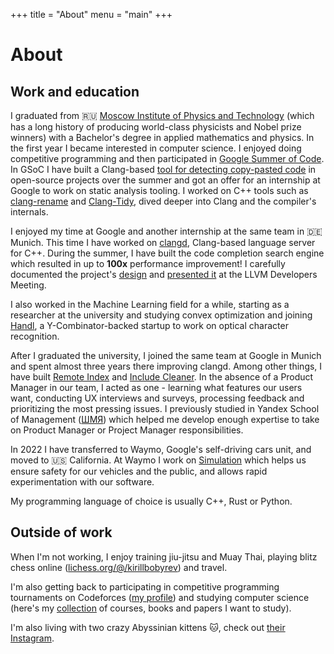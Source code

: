 +++
title = "About"
menu = "main"
+++

# About

## Work and education

I graduated from :ru: [Moscow Institute of Physics and
Technology](https://en.wikipedia.org/wiki/Moscow_Institute_of_Physics_and_Technology)
(which has a long history of producing world-class physicists and Nobel prize
winners) with a Bachelor's degree in applied mathematics and physics. In the
first year I became interested in computer science. I enjoyed doing competitive
programming and then participated in [Google Summer of
Code](https://summerofcode.withgoogle.com/). In GSoC I have built a Clang-based
[tool for detecting copy-pasted
code](https://github.com/kirillbobyrev/code-clone-detection-llvm-devmtg15-poster)
in open-source projects over the summer and got an offer for an internship at
Google to work on static analysis tooling. I worked on C++ tools such as
[clang-rename](https://clang.llvm.org/extra/clang-rename.html) and
[Clang-Tidy](https://clang.llvm.org/extra/clang-tidy/index.html), dived deeper
into Clang and the compiler's internals.

I enjoyed my time at Google and another internship at the same team in :de:
Munich.  This time I have worked on [clangd](https://clangd.llvm.org/),
Clang-based language server for C++. During the summer, I have built the code
completion search engine which resulted in up to **100x** performance
improvement! I carefully documented the project's
[design](https://docs.google.com/document/d/1C-A6PGT6TynyaX4PXyExNMiGmJ2jL1UwV91Kyx11gOI/)
and [presented it](https://www.youtube.com/watch?v=VhxrFor3VyQ) at the LLVM
Developers Meeting.

I also worked in the Machine Learning field for a while, starting as a
researcher at the university and studying convex optimization and joining
[Handl](https://handl.ai/), a Y-Combinator-backed startup to work on optical
character recognition.

After I graduated the university, I joined the same team at Google in Munich and
spent almost three years there improving clangd. Among other things, I have
built [Remote Index](https://clangd.llvm.org/design/remote-index) and [Include
Cleaner](https://clangd.llvm.org/design/include-cleaner). In the absence of a
Product Manager in our team, I acted as one - learning what features our users
want, conducting UX interviews and surveys, processing feedback and prioritizing
the most pressing issues. I previously studied in Yandex School of Management
([ШМЯ](https://academy.yandex.ru/schools/management)) which helped me develop
enough expertise to take on Product Manager or Project Manager responsibilities.

In 2022 I have transferred to Waymo, Google's self-driving cars unit, and moved
to :us: California. At Waymo I work on
[Simulation](https://blog.waymo.com/2021/06/SimulationCity.html) which helps us
ensure safety for our vehicles and the public, and allows rapid experimentation
with our software.

My programming language of choice is usually C++, Rust or Python.

## Outside of work

When I'm not working, I enjoy training jiu-jitsu and Muay Thai, playing blitz
chess online
([lichess.org/@/kirillbobyrev](https://lichess.org/@/kirillbobyrev)) and travel.

I'm also getting back to participating in competitive programming tournaments on
Codeforces ([my profile](https://codeforces.com/profile/kirillbobyrev)) and
studying computer science (here's my
[collection](https://github.com/kirillbobyrev/computer-science-resources) of
courses, books and papers I want to study).

I'm also living with two crazy Abyssinian kittens :cat:, check out [their
Instagram](https://instagram.com/dixie_pixie_cats/).
